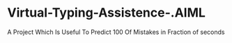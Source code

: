 # Virtual-Typing-Assistence-.AIML
A Project Which Is Useful To Predict 100 Of Mistakes in Fraction of seconds
